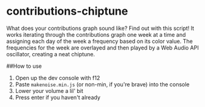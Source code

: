 # contributions-chiptune
What does your contributions graph sound like? Find out with this script! It works iterating through the contributions graph one week at a time and assigning each day of the week a frequency based on its color value. The frequencies for the week are overlayed and then played by a Web Audio API oscillator, creating a neat chiptune.

##How to use
1. Open up the dev console with f12
2. Paste `makenoise.min.js` (or non-min, if you're brave) into the console
3. Lower your volume a lil' bit
3. Press enter if you haven't already

